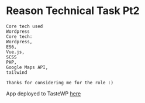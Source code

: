 # Reason Technical Task Pt2
```
Core tech used
Wordpress
Core tech: 
Wordpress,
ES6, 
Vue.js,
SCSS
PHP, 
Google Maps API,
tailwind

Thanks for considering me for the role :)

```
App deployed to TasteWP [here](https://disillusionedsystem.s4-tastewp.com/)

